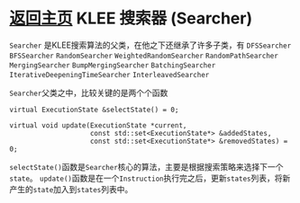[返回主页](../README.md)
KLEE 搜索器 (Searcher)
=========================
`Searcher` 是KLEE搜索算法的父类，在他之下还继承了许多子类，有
`DFSSearcher`
`BFSSearcher`
`RandomSearcher`
`WeightedRandomSearcher`
`RandomPathSearcher`
`MergingSearcher`
`BumpMergingSearcher`
`BatchingSearcher`
`IterativeDeepeningTimeSearcher`
`InterleavedSearcher`

`Searcher`父类之中，比较关键的是两个个函数
```
virtual ExecutionState &selectState() = 0;

virtual void update(ExecutionState *current,
                    const std::set<ExecutionState*> &addedStates,
                    const std::set<ExecutionState*> &removedStates) = 0;
```
`selectState()`函数是`Searcher`核心的算法，主要是根据搜索策略来选择下一个`state`。
`update()`函数是在一个`Instruction`执行完之后，更新`states`列表，将新产生的`state`加入到`states`列表中。